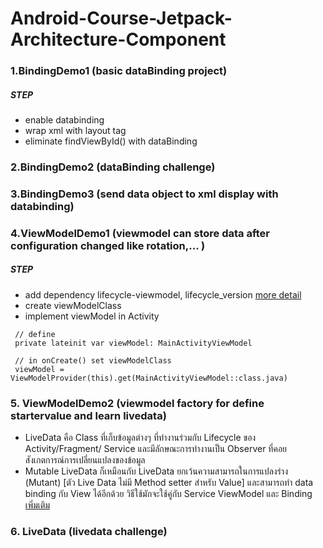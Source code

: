 # Android-Course-Jetpack-Architecture-Component

### 1.BindingDemo1 (basic dataBinding project)
##### STEP
 - enable databinding
 - wrap xml with layout tag
 - eliminate findViewById() with dataBinding

### 2.BindingDemo2 (dataBinding challenge)
### 3.BindingDemo3 (send data object to xml display with databinding)
### 4.ViewModelDemo1 (viewmodel can store data after configuration changed like rotation,... )
##### STEP
 - add dependency lifecycle-viewmodel,  lifecycle_version [more detail](https://developer.android.com/jetpack/androidx/releases/lifecycle)
 - create viewModelClass
 - implement viewModel in Activity
 ```
  // define
  private lateinit var viewModel: MainActivityViewModel
  
  // in onCreate() set viewModelClass
  viewModel = ViewModelProvider(this).get(MainActivityViewModel::class.java)
 ```
 ### 5. ViewModelDemo2 (viewmodel factory for define startervalue and learn livedata)
  - LiveData คือ Class ที่เก็บข้อมูลต่างๆ ที่ทำงานร่วมกับ Lifecycle ของ Activity/Fragment/ Service และมีลักษณะการทำงานเป็น Observer ที่คอยสังเกตการณ์การเปลี่ยนแปลงของข้อมูล 
  - Mutable LiveData ก็เหมือนกับ LiveData ยกเว้นความสามารถในการแปลงร่าง (Mutant) [ตัว Live Data ไม่มี Method setter สำหรับ Value] และสามารถทำ data binding กับ View ได้อีกด้วย วิธีใช้มักจะใช้คู่กับ Service ViewModel และ Binding [เพิ่มเติม](https://medium.com/ta-tonthongkam/%E0%B8%A1%E0%B8%B2%E0%B9%83%E0%B8%8A%E0%B9%89-android-architecture-components-%E0%B8%81%E0%B8%B1%E0%B8%99%E0%B9%80%E0%B8%96%E0%B8%AD%E0%B8%B0-23811a9b4c31)
 ### 6. LiveData (livedata challenge)
